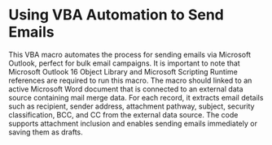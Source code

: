 <h1>Using VBA Automation to Send Emails</h1>

This VBA macro automates the process for sending emails via Microsoft Outlook, perfect for bulk email campaigns. It is important to note that Microsoft Outlook 16 Object Library and Microsoft Scripting Runtime references are required to run this macro. The macro should linked to an active Microsoft Word document that is connected to an external data source containing mail merge data. For each record, it extracts email details such as recipient, sender address, attachment pathway, subject, security classification, BCC, and CC from the external data source. The code supports attachment inclusion and enables sending emails immediately or saving them as drafts.
